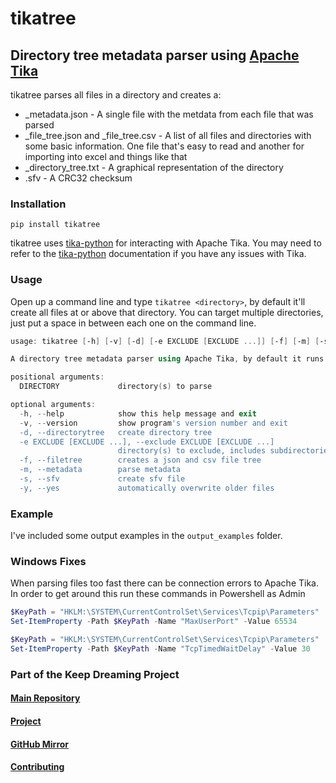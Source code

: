 # tikatree

## Directory tree metadata parser using [Apache Tika](http://tika.apache.org/)

tikatree parses all files in a directory and creates a:

- _metadata.json - A single file with the metdata from each file that was parsed
- _file_tree.json and _file_tree.csv - A list of all files and directories with some basic information. One file that's easy to read and another for importing into excel and things like that
- _directory_tree.txt - A graphical representation of the directory
- .sfv - A CRC32 checksum

### Installation

`pip install tikatree`

tikatree uses [tika-python](https://github.com/chrismattmann/tika-python) for interacting with Apache Tika. You may need to refer to the [tika-python](https://github.com/chrismattmann/tika-python) documentation if you have any issues with Tika.

### Usage

Open up a command line and type `tikatree <directory>`, by default it'll create all files at or above that directory. You can target multiple directories, just put a space in between each one on the command line.

```PowerShell
usage: tikatree [-h] [-v] [-d] [-e EXCLUDE [EXCLUDE ...]] [-f] [-m] [-s] [-y] DIRECTORY [DIRECTORY ...]

A directory tree metadata parser using Apache Tika, by default it runs arguments: -d, -f, -m, -s

positional arguments:
  DIRECTORY             directory(s) to parse

optional arguments:
  -h, --help            show this help message and exit
  -v, --version         show program's version number and exit
  -d, --directorytree   create directory tree
  -e EXCLUDE [EXCLUDE ...], --exclude EXCLUDE [EXCLUDE ...]
                        directory(s) to exclude, includes subdirectories
  -f, --filetree        creates a json and csv file tree
  -m, --metadata        parse metadata
  -s, --sfv             create sfv file
  -y, --yes             automatically overwrite older files
```

### Example

I've included some output examples in the `output_examples` folder.

### Windows Fixes

When parsing files too fast there can be connection errors to Apache Tika. In order to get around this run these commands in Powershell as Admin

```PowerShell
$KeyPath = "HKLM:\SYSTEM\CurrentControlSet\Services\Tcpip\Parameters"
Set-ItemProperty -Path $KeyPath -Name "MaxUserPort" -Value 65534
```

```PowerShell
$KeyPath = "HKLM:\SYSTEM\CurrentControlSet\Services\Tcpip\Parameters"
Set-ItemProperty -Path $KeyPath -Name "TcpTimedWaitDelay" -Value 30
```

### Part of the Keep Dreaming Project

#### [Main Repository](https://phabricator.kairohm.dev/diffusion/49/)

#### [Project](https://phabricator.kairohm.dev/project/view/51/)

#### [GitHub Mirror](https://github.com/kairohm/tikatree)

#### [Contributing](https://bookstack.kairohm.dev/books/keep-dreaming-project/page/contributing-to-the-keep-dreaming-project)
